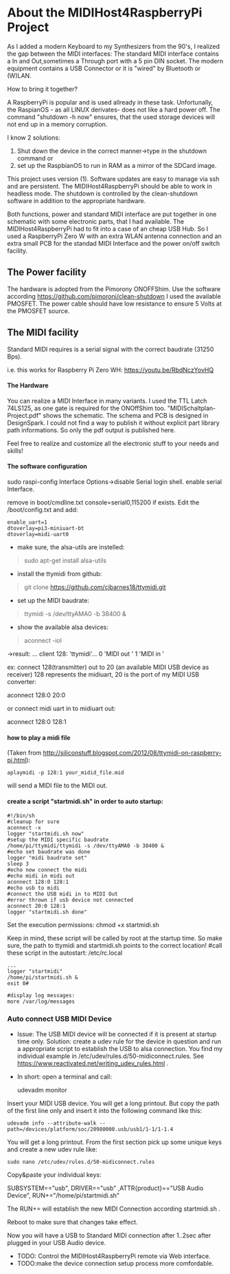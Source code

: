 
# About the MIDIHost4RaspberryPi Project
As I added a modern Keyboard to my Synthesizers from the 90's, I realized the gap between the MIDI interfaces: The standard MIDI interface contains a In and Out,sometimes a Through port with a 5 pin DIN socket. The modern equipment contains a USB Connector or it is "wired" by Bluetooth or (W)LAN. 

How to bring it together? 

A RaspberryPi is popular and is used allready in these task. Unfortunally, the RaspianOS - as all LINUX derivates- does not like a hard power off. The command "shutdown -h now" ensures, that the used storage devices will not end up in a memory corruption. 

I know 2 solutions:
1. Shut down the device in the correct manner->type in the shutdown command or 
2. set up the RaspbianOS to run in RAM as a mirror of the SDCard image.

This project uses version (1). Software updates are easy to manage via ssh and are persistent. The MIDIHost4RaspberryPi should be able to work in headless mode. The shutdown is controlled by the clean-shutdown software in addition to the appropriate hardware. 

Both functions, power and standard MIDI interface are put together in one schematic with some electronic parts, that I had available. The MIDIHost4RaspberryPi had to fit into a case of an cheap USB Hub. So I used a RaspberryPi Zero W with an extra WLAN antenna connection and an extra small PCB for the standad MIDI Interface and the power on/off switch facility.


## The Power facility
 The hardware is adopted from the Pimorony ONOFFShim. Use the software according https://github.com/pimoroni/clean-shutdown
 I used the available PMOSFET. The power cable should have low resistance to ensure 5 Volts at the PMOSFET source. 

## The MIDI facility
Standard MIDI requires is a serial signal with the correct baudrate (31250 Bps).

i.e. this works for Raspberry Pi Zero WH:
https://youtu.be/RbdNczYovHQ
#### The Hardware
You can realize a MIDI Interface in many variants. I used the TTL Latch 74LS125, as one gate is required for the ONOffShim too. "MIDISchaltplan-Project.pdf" shows the schematic. 
The schema and PCB is designed in DesignSpark. I could not find a way to publish it without explicit part library path informations. So only the pdf output is published here.

Feel free to realize and customize all the electronic stuff to your needs and skills!

#### The software configuration

sudo raspi-config
Interface Options->disable Serial login shell. enable serial Interface. 

remove in boot/cmdline.txt console=serial0,115200 if exists.
Edit the /boot/config.txt and add:

	enable_uart=1
	dtoverlay=pi3-miniuart-bt
	dtoverlay=midi-uart0


- make sure, the alsa-utils are instelled:
> sudo apt-get install alsa-utils

- install the ttymidi from github:
> git clone https://github.com/cjbarnes18/ttymidi.git

- set up the MIDI baudrate:
> ttymidi -s /dev/ttyAMA0 -b 38400 &

- show the available alsa devices:
>  aconnect -iol

->result:
...
client 128: 'ttymidi'...
	0 'MIDI out  '
	1 'MIDI in  '

ex: connect 128(transmitter) out to 20 (an available MIDI USB device as receiver)
128 represents the midiuart, 20 is the port of my MIDI USB converter:

aconnect 128:0 20:0

or connect midi uart in to midiuart out:

aconnect 128:0 128:1

#### how to play a midi file
(Taken from http://siliconstuff.blogspot.com/2012/08/ttymidi-on-raspberry-pi.html):

	aplaymidi -p 128:1 your_midid_file.mid 

will send a MIDI file to the MIDI out.

#### create a script "startmidi.sh" in order to auto startup:

	#!/bin/sh
	#cleanup for sure
	aconnect -x
	logger "startmidi.sh now"
	#setup the MIDI specific baudrate
	/home/pi/ttymidi/ttymidi -s /dev/ttyAMA0 -b 38400 &
	#echo set baudrate was done
	logger "midi baudrate set"
	sleep 3
	#echo now connect the midi
	#echo midi in midi out
	aconnect 128:0 128:1
	#echo usb to midi
	#connect the USB midi in to MIDI Out
	#error thrown if usb device not connected
	aconnect 20:0 128:1
	logger "startmidi.sh done"

Set the execution permissions:
	chmod +x startmidi.sh

Keep in mind, these script will be called by root at the startup time. So make sure, the path to ttymidi and startmidi.sh points to the correct location!
#call these script in the autostart:
/etc/rc.local

	...
	logger "startmidi"
	/home/pi/startmidi.sh &
	exit 0#

	#display log messages:
	more /var/log/messages
### Auto connect USB MIDI Device
- Issue: The USB MIDI device will be connected if it is present at startup time only.
Solution: create a udev rule for the device in question and run a appropriate script to establish the USB to alsa connection. 
You find my individual example in /etc/udev/rules.d/50-midiconnect.rules. See https://www.reactivated.net/writing_udev_rules.html .

- In short:
open a terminal and call:

    udevadm monitor
	
Insert your MIDI USB device. You will get a long printout. But copy the path of the first line only and insert it into the following command like this:

    udevadm info --attribute-walk --path=/devices/platform/soc/20980000.usb/usb1/1-1/1-1.4
	
You will get a long printout. From the first section pick up some unique keys and create a new udev rule like:

    sudo nano /etc/udev/rules.d/50-midiconnect.rules
    
Copy&paste your individual keys:

   SUBSYSTEM=="usb", DRIVER=="usb" ,ATTR{product}=="USB Audio Device", RUN+="/home/pi/startmidi.sh"

The RUN+= will establish the new MIDI Connection according startmidi.sh .

Reboot to make sure that changes take effect.

Now you will have a USB to Standard MIDI connection after 1..2sec after plugged in your USB Audio device. 

- TODO: Control the MIDIHost4RaspberryPi remote via Web interface.
- TODO:make the device connection setup process more comfordable. 
